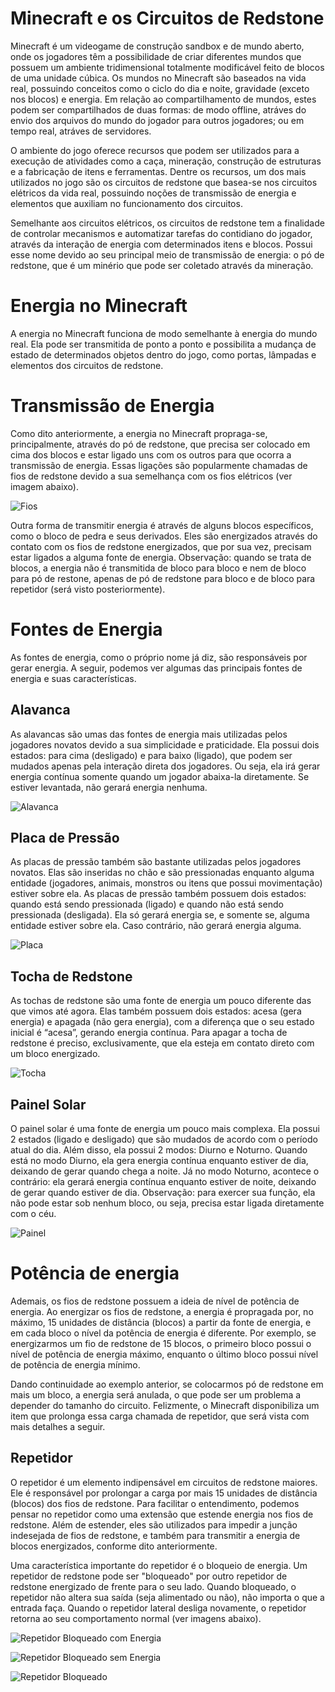 # Minecraft e os Circuitos de Redstone

Minecraft é um videogame de construção sandbox e de mundo aberto, onde os jogadores têm a 
possibilidade de criar diferentes mundos que possuem um ambiente tridimensional totalmente
modificável feito de blocos de uma unidade cúbica. Os mundos no Minecraft são baseados na 
vida real, possuindo conceitos como o ciclo do dia e noite, gravidade (exceto nos blocos) e 
energia. Em relação ao compartilhamento de mundos, estes podem ser compartilhados de duas formas:
de modo offline, atráves do envio dos arquivos do mundo do jogador para
outros jogadores; ou em tempo real, atráves de servidores. 

O ambiente do jogo oferece recursos que podem ser utilizados para a execução de atividades 
como a caça, mineração, construção de estruturas e a fabricação de itens e ferramentas. Dentre os 
recursos, um dos mais utilizados no jogo são os circuitos de redstone que basea-se nos circuitos 
elétricos da vida real, possuindo noções de transmissão de energia e elementos que auxiliam no 
funcionamento dos circuitos.

Semelhante aos circuitos elétricos, os circuitos de redstone tem a finalidade de controlar 
mecanismos e automatizar tarefas do contidiano do jogador, através da interação de energia com 
determinados itens e blocos. Possui esse nome devido ao seu principal meio de transmissão de energia: 
o pó de redstone, que é um minério que pode ser coletado através da mineração.

# Energia no Minecraft

 A energia no Minecraft funciona de modo semelhante à energia do mundo real. 
Ela pode ser transmitida de ponto a ponto e possibilita a mudança de estado de 
determinados objetos dentro do jogo, como portas, lâmpadas e elementos dos circuitos 
de redstone.

# Transmissão de Energia

 Como dito anteriormente, a energia no Minecraft propraga-se, principalmente, 
através do pó de redstone, que precisa ser colocado em cima dos blocos e estar 
ligado uns com os outros para que ocorra a transmissão de energia. Essas ligações são
popularmente chamadas de fios de redstone devido a sua semelhança com os fios elétricos
(ver imagem abaixo).

![Fios](images/Fios.jpeg)

Outra forma de transmitir energia é através de alguns blocos específicos, como 
o bloco de pedra e seus derivados. Eles são energizados através do contato com os fios 
de redstone energizados, que por sua vez, precisam estar ligados a alguma fonte de energia. 
Observação: quando se trata de blocos, a energia não é transmitida de bloco para bloco e 
nem de bloco para pó de restone, apenas de pó de redstone para bloco e de bloco para repetidor 
(será visto posteriormente).

# Fontes de Energia   

  As fontes de energia, como o próprio nome já diz, são responsáveis por gerar energia. 
 A seguir, podemos ver algumas das principais fontes de energia e suas características.

## Alavanca

 As alavancas são umas das fontes de energia mais utilizadas pelos jogadores novatos 
devido a sua simplicidade e praticidade. Ela possui dois estados: para cima (desligado) e 
para baixo (ligado), que podem ser mudados apenas pela interação direta dos jogadores. 
Ou seja, ela irá gerar energia contínua somente quando um jogador abaixa-la diretamente. 
Se estiver levantada, não gerará energia nenhuma. 

![Alavanca](images/Alavanca.jpeg)

## Placa de Pressão

 As placas de pressão também são bastante utilizadas pelos jogadores novatos. Elas 
são inseridas no chão e são pressionadas enquanto alguma entidade (jogadores, animais, 
monstros ou itens que possui movimentação) estiver sobre ela. As placas de pressão também 
possuem dois estados: quando está sendo pressionada (ligado) e quando não está sendo 
pressionada (desligada). Ela só gerará energia se, e somente se, alguma entidade estiver 
sobre ela. Caso contrário, não gerará energia alguma.

![Placa](images/Placa.jpeg)

## Tocha de Redstone

As tochas de redstone são uma fonte de energia um pouco diferente das que vimos 
até agora. Elas também possuem dois estados: acesa (gera energia) e apagada 
(não gera energia), com a diferença que o seu estado inicial é “acesa”, gerando 
energia contínua. Para apagar a tocha de redstone é preciso, exclusivamente, que 
ela esteja em contato direto com um bloco energizado.    

![Tocha](images/Tocha.jpeg)   

## Painel Solar

O painel solar é uma fonte de energia um pouco mais complexa. Ela possui 2 estados (ligado e desligado) que são mudados de acordo
com o período atual do dia. Além disso, ela possui 2 modos: Diurno e Noturno. Quando 
está no modo Diurno, ela gera energia contínua enquanto estiver de dia, deixando de 
gerar quando chega a noite. Já no modo Noturno, acontece o contrário: ela gerará energia
contínua enquanto estiver de noite, deixando de gerar quando estiver de dia. 
Observação: para exercer sua função, ela não pode estar sob nenhum bloco, ou seja, 
precisa estar ligada diretamente com o céu.      
       
![Painel](images/Painel.jpeg)
          
# Potência de energia  
     
Ademais, os fios de redstone possuem a ideia de nível de potência de energia. 
Ao energizar os fios de redstone, a energia é propragada por, no máximo, 15 unidades 
de distância (blocos) a partir da fonte de energia, e em cada bloco o nível da potência 
de energia é diferente. Por exemplo, se energizarmos um fio de redstone de 15 blocos, 
o primeiro bloco possui o nível de potência de energia máximo, enquanto o último bloco 
possui nível de potência de energia mínimo.

Dando continuidade ao exemplo anterior, se colocarmos pó de redstone em mais um 
bloco, a energia será anulada, o que pode ser um problema a depender do tamanho do circuito. 
Felizmente, o Minecraft disponibiliza um item que prolonga essa carga chamada de repetidor, 
que será vista com mais detalhes a seguir.

## Repetidor

O repetidor é um elemento indipensável em circuitos de redstone maiores. Ele é responsável
por prolongar a carga por mais 15 unidades de distância (blocos) dos fios de redstone.
Para facilitar o entendimento, podemos pensar no repetidor como uma extensão que 
estende energia nos fios de redstone. Além de estender, eles são utilizados para 
impedir a junção indesejada de fios de redstone, e também para transmitir a energia de 
blocos energizados, conforme dito anteriormente. 

Uma característica importante do repetidor é o bloqueio de energia. Um repetidor de 
redstone pode ser "bloqueado" por outro repetidor de redstone energizado de frente
para o seu lado. Quando bloqueado, o repetidor não altera sua saída (seja alimentado
ou não), não importa o que a entrada faça. Quando o repetidor lateral desliga
novamente, o repetidor retorna ao seu comportamento normal (ver imagens abaixo). 

![Repetidor Bloqueado com Energia](images/repetidor_1.jpeg)

![Repetidor Bloqueado sem Energia](images/repetidor_2.jpeg) 

![Repetidor Bloqueado](images/repetidor_3.jpeg)

